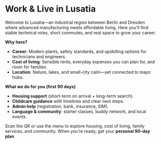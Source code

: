 # Work & Live in Lusatia

Welcome to Lusatia—an industrial region between Berlin and Dresden where advanced manufacturing meets affordable living. Here you’ll find stable technical roles, short commutes, and real space to grow your career.

**Why here?**
- **Career**: Modern plants, safety standards, and upskilling options for technicians and engineers.
- **Cost of living**: Sensible rents, everyday expenses you can plan for, and room for families.
- **Location**: Nature, lakes, and small-city calm—yet connected to major hubs.

**What we do for you (first 90 days)**
- **Housing support** (short-term on arrival + long-term search).
- **Childcare guidance** with timelines and clear next steps.
- **Admin help** (registration, bank, insurance, SIM).
- **Language & community**: starter classes, buddy network, and local events.

Scan the QR or use the menu to explore housing, cost of living, family services, and community. When you’re ready, get your **personal 90-day plan**.
